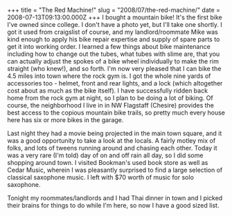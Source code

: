 +++
title = "The Red Machine!"
slug = "2008/07/the-red-machine/"
date = 2008-07-13T09:13:00.000Z
+++
I bought a mountain bike! It's the first bike I've owned since college. I don't have a photo yet, but I'll take one shortly. I got it used from craigslist of course, and my landlord/roommate Mike was kind enough to apply his bike repair expertise and supply of spare parts to get it into working order. I learned a few things about bike maintenance including how to change out the tubes, what tubes with slime are, that you can actually adjust the spokes of a bike wheel individually to make the rim straight (who knew!), and so forth. I'm now very pleased that I can bike the 4.5 miles into town where the rock gym is. I got the whole nine yards of accessories too - helmet, front and rear lights, and a lock (which altogether cost about as much as the bike itself). I have successfully ridden back home from the rock gym at night, so I plan to be doing a lot of biking. Of course, the neighborhood I live in in NW Flagstaff (Chesire) provides the best access to the copious mountain bike trails, so pretty much every house here has six or more bikes in the garage.

Last night they had a movie being projected in the main town square, and it was a good opportunity to take a look at the locals. A fairly motley mix of folks, and lots of tweens running around and chasing each other. Today it was a very rare (I'm told) day of on and off rain all day, so I did some shopping around town. I visited Bookman's used book store as well as Cedar Music, wherein I was pleasantly surprised to find a large selection of classical saxophone music. I left with $70 worth of music for solo saxophone.

Tonight my roommates/landlords and I had Thai dinner in town and I picked their brains for things to do while I'm here, so now I have a good sized list.